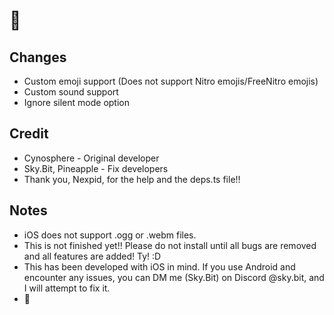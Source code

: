 # 🗿
## Changes
- Custom emoji support (Does not support Nitro emojis/FreeNitro emojis)
- Custom sound support
- Ignore silent mode option
## Credit
- Cynosphere - Original developer
- Sky.Bit, Pineapple - Fix developers
- Thank you, Nexpid, for the help and the deps.ts file!!
## Notes
- iOS does not support .ogg or .webm files.
- This is not finished yet!! Please do not install until all bugs are removed and all features are added! Ty! :D
- This has been developed with iOS in mind. If you use Android and encounter any issues, you can DM me (Sky.Bit) on Discord @sky.bit, and I will attempt to fix it.
- 🗿

